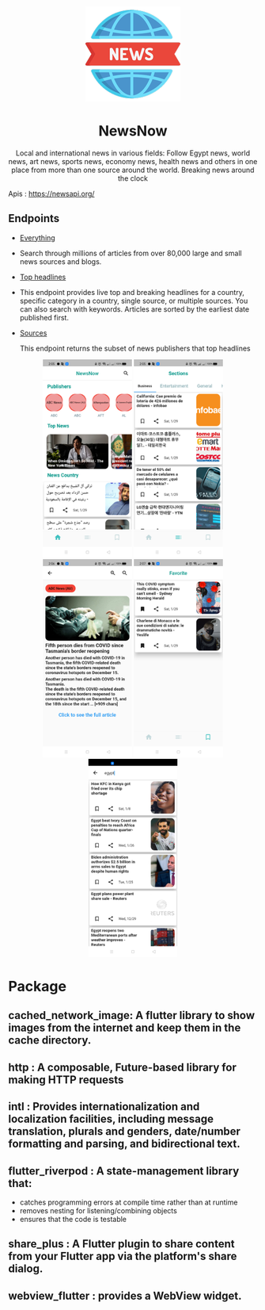 <div align="center">


  
  <img src="android/app/src/main/res/mipmap-xxxhdpi/ic_launcher.png" alt='News-App'/>
  
  # NewsNow
  
Local and international news in various fields: Follow Egypt news, world news, art news, sports news, economy news, health news and others in one place from more than one source around the world. Breaking news around the clock

<div align="left">

Apis : https://newsapi.org/



## Endpoints

- [Everything](https://newsapi.org/docs/endpoints/everything)

- Search through millions of articles from over 80,000 large and small news sources and blogs.

- [Top headlines](https://newsapi.org/docs/endpoints/top-headlines)

- This endpoint provides live top and breaking headlines for a country, specific category in a country, single source, or multiple sources. You can also search with keywords. Articles are sorted by the earliest date published first.

- [Sources](https://newsapi.org/docs/endpoints/sources)

  This endpoint returns the subset of news publishers that top headlines 
<div align="center">
<img src="assets/images/home.png" height="400" >
<img src="assets/images/articles.png" height="400" >
<img src="assets/images/details.png" height="400" >
<img src="assets/images/favorite.png" height="400" >
<img src="assets/images/search.png" height="400" >


<div align="left">
  
# Package

## cached_network_image:  A flutter library to show images from the internet and keep them in the cache directory.

## http : A composable, Future-based library for making HTTP requests

## intl : Provides internationalization and localization facilities, including message translation, plurals and genders, date/number formatting and parsing, and bidirectional text.

## flutter_riverpod : A state-management library that:

- catches programming errors at compile time rather than at runtime
- removes nesting for listening/combining objects
- ensures that the code is testable

## share_plus : A Flutter plugin to share content from your Flutter app via the platform's share dialog.

## webview_flutter :  provides a WebView widget.


